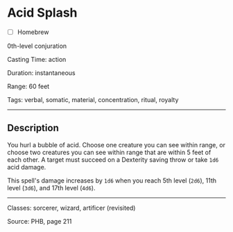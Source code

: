 # Acid Splash

- [ ] Homebrew

0th-level conjuration

Casting Time: action

Duration: instantaneous

Range: 60 feet

Tags: verbal, somatic, material, concentration, ritual, royalty

---

## Description
You hurl a bubble of acid. Choose one creature you can see within range, or choose two creatures you can see within range that are within 5 feet of each other. A target must succeed on a Dexterity saving throw or take `1d6` acid damage.

This spell's damage increases by `1d6` when you reach 5th level (`2d6`), 11th level (`3d6`), and 17th level (`4d6`).

---

Classes: sorcerer, wizard, artificer (revisited)

Source: PHB, page 211
